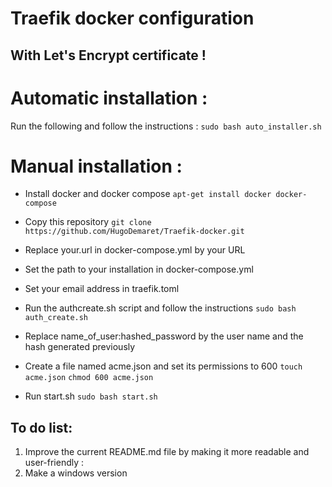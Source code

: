 # Traefik docker configuration
## With Let's Encrypt certificate !


# Automatic installation :

Run the following and follow the instructions :
```sudo bash auto_installer.sh```

# Manual installation :

- Install docker and docker compose
```apt-get install docker docker-compose```
- Copy this repository
```git clone https://github.com/HugoDemaret/Traefik-docker.git```
- Replace your.url in docker-compose.yml by your URL
- Set the path to your installation in docker-compose.yml
- Set your email address in traefik.toml

- Run the authcreate.sh script and follow the instructions
```sudo bash auth_create.sh```
- Replace name_of_user:hashed_password by the user name and the hash generated previously

- Create a file named acme.json and set its permissions to 600
```touch acme.json```
```chmod 600 acme.json```

- Run start.sh
```sudo bash start.sh```


## To do list:
1. Improve the current README.md file by making it more readable and user-friendly :
2. Make a windows version
